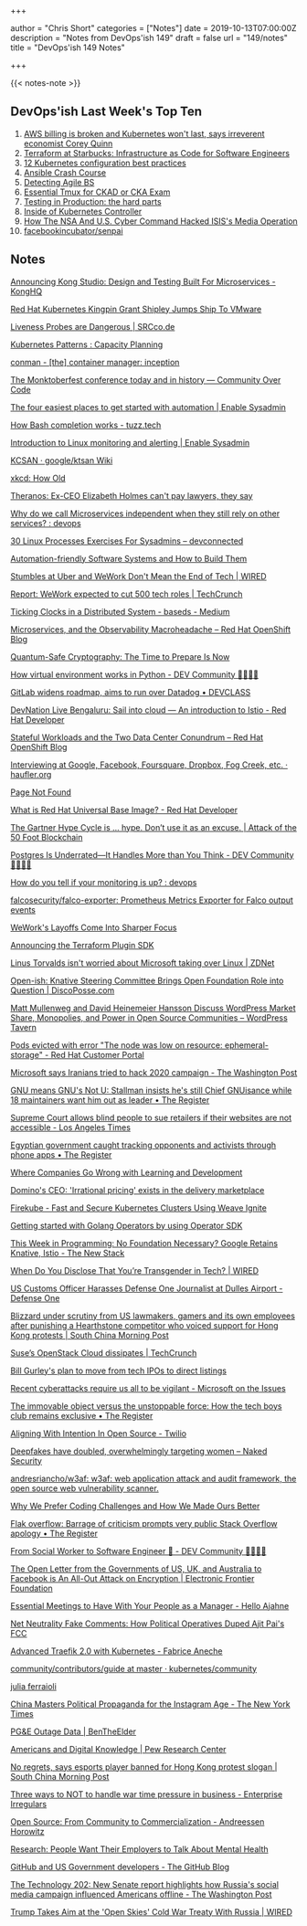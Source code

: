 +++

author = "Chris Short"
categories = ["Notes"]
date = 2019-10-13T07:00:00Z
description = "Notes from DevOps'ish 149"
draft = false
url = "149/notes"
title = "DevOps'ish 149 Notes"

+++

{{< notes-note >}}

## DevOps'ish Last Week's Top Ten

1. [AWS billing is broken and Kubernetes won't last, says irreverent economist Corey Quinn](https://www.techrepublic.com/article/aws-billing-is-broken-and-kubernetes-wont-last-says-irreverent-economist-corey-quinn/)
1. [Terraform at Starbucks: Infrastructure as Code for Software Engineers](https://www.hashicorp.com/resources/terraform-at-starbucks-infrastructure-as-code-for-software-engineers)
1. [12 Kubernetes configuration best practices](https://www.stackrox.com/post/2019/09/12-kubernetes-configuration-best-practices/)
1. [Ansible Crash Course](https://www.thecloud.coach/ansible-crash-course)
1. [Detecting Agile BS](https://shortcdn.com/file/devopsish/DIB_DETECTING_AGILE_BS_2018.10.05.PDF)
1. [Essential Tmux for CKAD or CKA Exam](https://blog.codonomics.com/2019/09/essential-tmux-for-ckad-or-cka-exam.html)
1. [Testing in Production: the hard parts](https://medium.com/@copyconstruct/testing-in-production-the-hard-parts-3f06cefaf592)
1. [Inside of Kubernetes Controller](https://speakerdeck.com/govargo/inside-of-kubernetes-controller)
1. [How The NSA And U.S. Cyber Command Hacked ISIS's Media Operation](https://www.npr.org/2019/09/26/763545811/how-the-u-s-hacked-isis)
1. [facebookincubator/senpai](https://github.com/facebookincubator/senpai)

## Notes

[Announcing Kong Studio: Design and Testing Built For Microservices - KongHQ](https://konghq.com/blog/announcing-kong-studio/)

[Red Hat Kubernetes Kingpin Grant Shipley Jumps Ship To VMware](https://www.crn.com/news/red-hat-kubernetes-kingpin-grant-shipley-jumps-ship-to-vmware)

[Liveness Probes are Dangerous | SRCco.de](https://srcco.de/posts/kubernetes-liveness-probes-are-dangerous.html)

[Kubernetes Patterns : Capacity Planning](https://www.magalix.com/blog/kubernetes-patterns-capacity-planning)

[conman - [the] container manager: inception](https://iximiuz.com/en/posts/conman-the-container-manager-inception/)

[The Monktoberfest conference today and in history — Community Over Code](https://communityovercode.com/2018/10/the-monktoberfest-conference-today-and-in-history/)

[The four easiest places to get started with automation | Enable Sysadmin](https://www.redhat.com/sysadmin/easiest-automation)

[How Bash completion works - tuzz.tech](https://tuzz.tech/blog/how-bash-completion-works)

[Introduction to Linux monitoring and alerting | Enable Sysadmin](https://www.redhat.com/sysadmin/linux-monitoring-and-alerting)

[KCSAN · google/ktsan Wiki](https://github.com/google/ktsan/wiki/KCSAN)

[xkcd: How Old](https://xkcd.com/2213/)

[Theranos: Ex-CEO Elizabeth Holmes can't pay lawyers, they say](https://www.mercurynews.com/2019/10/03/theranos-disgraced-founder-elizabeth-holmes-cant-pay-lawyers-lawyers-claim/)

[Why do we call Microservices independent when they still rely on other services? : devops](https://www.reddit.com/r/devops/comments/ddy1qm/why_do_we_call_microservices_independent_when/)

[30 Linux Processes Exercises For Sysadmins – devconnected](https://devconnected.com/30-linux-processes-exercises-for-sysadmins/)

[Automation-friendly Software Systems and How to Build Them](https://itnext.io/automation-friendly-software-systems-and-how-to-build-them-7a7c5e3c1a15)

[Stumbles at Uber and WeWork Don't Mean the End of Tech | WIRED](https://www.wired.com/story/stumbles-uber-wework-dont-mean-end-tech/)

[Report: WeWork expected to cut 500 tech roles | TechCrunch](https://techcrunch.com/2019/10/08/wework-layoffs-2/)

[Ticking Clocks in a Distributed System - baseds - Medium](https://medium.com/baseds/ticking-clocks-in-a-distributed-system-ef2aa4df07a3)

[Microservices, and the Observability Macroheadache – Red Hat OpenShift Blog](https://blog.openshift.com/microservices-and-the-observability-macroheadache/)

[Quantum-Safe Cryptography: The Time to Prepare Is Now](https://www.darkreading.com/vulnerabilities---threats/advanced-threats/quantum-safe-cryptography-the-time-to-prepare-is-now/a/d-id/1335935)

[How virtual environment works in Python - DEV Community 👩‍💻👨‍💻](https://dev.to/prabhupant/how-virtual-environment-works-in-python-50kg)

[GitLab widens roadmap, aims to run over Datadog • DEVCLASS](https://devclass.com/2019/10/09/2252/)

[DevNation Live Bengaluru: Sail into cloud — An introduction to Istio - Red Hat Developer](https://developers.redhat.com/blog/2019/10/08/devnation-live-bengaluru-sail-into-cloud-an-introduction-to-istio/)

[Stateful Workloads and the Two Data Center Conundrum – Red Hat OpenShift Blog](https://blog.openshift.com/stateful-workloads-and-the-two-data-center-conundrum/)

[Interviewing at Google, Facebook, Foursquare, Dropbox, Fog Creek, etc. · haufler.org](https://haufler.org/2012/05/22/interviewing-at-google-facebook-foursquare-dropbox-fog-creek-etc/)

[Page Not Found](https://prometheus.io/blog/2019/10/08/remote-read-meets-streaming/)

[What is Red Hat Universal Base Image? - Red Hat Developer](https://developers.redhat.com/blog/2019/10/09/what-is-red-hat-universal-base-image/)

[The Gartner Hype Cycle is … hype. Don’t use it as an excuse. | Attack of the 50 Foot Blockchain](https://davidgerard.co.uk/blockchain/2019/10/03/the-gartner-hype-cycle-is-hype-dont-use-it-as-an-excuse/)

[Postgres Is Underrated—It Handles More than You Think - DEV Community 👩‍💻👨‍💻](https://dev.to/heroku/postgres-is-underrated-it-handles-more-than-you-think-4ff3)

[How do you tell if your monitoring is up? : devops](https://www.reddit.com/r/devops/comments/debapb/how_do_you_tell_if_your_monitoring_is_up/)

[falcosecurity/falco-exporter: Prometheus Metrics Exporter for Falco output events](https://github.com/falcosecurity/falco-exporter)

[WeWork's Layoffs Come Into Sharper Focus](https://news.crunchbase.com/news/weworks-layoffs-come-into-sharper-focus/)

[Announcing the Terraform Plugin SDK](https://www.hashicorp.com/blog/announcing-the-terraform-plugin-sdk)

[Linus Torvalds isn't worried about Microsoft taking over Linux | ZDNet](https://www.zdnet.com/article/linus-torvalds-isnt-worried-about-microsoft-taking-over-linux/)

[Open-ish: Knative Steering Committee Brings Open Foundation Role into Question | DiscoPosse.com](https://discoposse.com/2019/10/07/open-ish-knative-steering-committee-brings-open-foundation-role-into-question/)

[Matt Mullenweg and David Heinemeier Hansson Discuss WordPress Market Share, Monopolies, and Power in Open Source Communities – WordPress Tavern](https://wptavern.com/matt-mullenweg-and-david-heinemeier-hansson-discuss-wordpress-market-share-monopolies-and-power-in-open-source-communities)

[Pods evicted with error "The node was low on resource: ephemeral-storage" - Red Hat Customer Portal](https://access.redhat.com/solutions/4367311)

[Microsoft says Iranians tried to hack 2020 campaign - The Washington Post](https://www.washingtonpost.com/technology/2019/10/04/iran-tried-hack-us-presidential-candidates-journalists-effort-that-targeted-hundreds-microsoft-finds/)

[GNU means GNU's Not U: Stallman insists he's still Chief GNUisance while 18 maintainers want him out as leader • The Register](https://www.theregister.co.uk/2019/10/07/gnu_stallman_protest/)

[Supreme Court allows blind people to sue retailers if their websites are not accessible - Los Angeles Times](https://www.latimes.com/politics/story/2019-10-07/blind-person-dominos-ada-supreme-court-disabled)

[Egyptian government caught tracking opponents and activists through phone apps • The Register](https://www.theregister.co.uk/2019/10/04/egypt_smartphone_spying/)

[Where Companies Go Wrong with Learning and Development](https://hbr.org/2019/10/where-companies-go-wrong-with-learning-and-development)

[Domino's CEO: 'Irrational pricing' exists in the delivery marketplace](https://www.cnbc.com/2019/10/08/dominos-ceo-irrational-pricing-exists-in-the-delivery-marketplace.html)

[Firekube - Fast and Secure Kubernetes Clusters Using Weave Ignite](https://www.weave.works/blog/firekube-fast-and-secure-kubernetes-clusters-using-weave-ignite)

[Getting started with Golang Operators by using Operator SDK](https://developers.redhat.com/blog/2019/10/04/getting-started-with-golang-operators-by-using-operator-sdk/)

[This Week in Programming: No Foundation Necessary? Google Retains Knative, Istio - The New Stack](https://thenewstack.io/this-week-in-programming-no-foundation-necessary-google-retains-knative-istio/)

[When Do You Disclose That You’re Transgender in Tech? | WIRED](https://www.wired.com/story/when-do-you-disclose-that-youre-transgender-in-tech/)

[US Customs Officer Harasses Defense One Journalist at Dulles Airport - Defense One](https://www.defenseone.com/threats/2019/10/us-customs-officer-harasses-defense-one-journalist-dulles/160380/)

[Blizzard under scrutiny from US lawmakers, gamers and its own employees after punishing a Hearthstone competitor who voiced support for Hong Kong protests | South China Morning Post](https://www.scmp.com/tech/enterprises/article/3032131/blizzard-under-scrutiny-us-lawmakers-gamers-and-its-own-employees)

[Suse’s OpenStack Cloud dissipates | TechCrunch](https://techcrunch.com/2019/10/09/suses-openstack-cloud-dissipates/)

[Bill Gurley's plan to move from tech IPOs to direct listings](https://www.cnbc.com/2019/10/06/bill-gurleys-plan-to-move-from-tech-ipos-to-direct-listings.html)

[Recent cyberattacks require us all to be vigilant - Microsoft on the Issues](https://blogs.microsoft.com/on-the-issues/2019/10/04/recent-cyberattacks-require-us-all-to-be-vigilant/)

[The immovable object versus the unstoppable force: How the tech boys club remains exclusive • The Register](https://www.theregister.co.uk/2019/10/04/how_the_tech_boys_club_remains_exclusive/)

[Aligning With Intention In Open Source - Twilio](https://www.twilio.com/blog/aligning-intention-open-source)

[Deepfakes have doubled, overwhelmingly targeting women – Naked Security](https://nakedsecurity.sophos.com/2019/10/09/deepfakes-have-doubled-overwhelmingly-targeting-women/)

[andresriancho/w3af: w3af: web application attack and audit framework, the open source web vulnerability scanner.](https://github.com/andresriancho/w3af)

[Why We Prefer Coding Challenges and How We Made Ours Better](https://gravitational.com/blog/coding-challenge/)

[Flak overflow: Barrage of criticism prompts very public Stack Overflow apology • The Register](https://www.theregister.co.uk/2019/10/08/stack_overflow_apology/)

[From Social Worker to Software Engineer 💃 - DEV Community 👩‍💻👨‍💻](https://dev.to/ladykerr/from-social-worker-to-software-engineer-56e0)

[The Open Letter from the Governments of US, UK, and Australia to Facebook is An All-Out Attack on Encryption | Electronic Frontier Foundation](https://www.eff.org/deeplinks/2019/10/open-letter-governments-us-uk-and-australia-facebook-all-out-attack-encryption)

[Essential Meetings to Have With Your People as a Manager - Hello Ajahne](https://ajahne.github.io/blog/leadership/2019/07/24/essential-meetings-to-have-with-your-people-as-a-manager.html)

[Net Neutrality Fake Comments: How Political Operatives Duped Ajit Pai's FCC](https://www.buzzfeednews.com/article/jsvine/net-neutrality-fcc-fake-comments-impersonation)

[Advanced Traefik 2.0 with Kubernetes - Fabrice Aneche](https://blog.nobugware.com/post/2019/advanced-traefik-2-0-with-kubernetes/)

[community/contributors/guide at master · kubernetes/community](https://github.com/kubernetes/community/tree/master/contributors/guide)

[julia ferraioli](https://www.juliaferraioli.com/presos/building-compassion/)

[China Masters Political Propaganda for the Instagram Age - The New York Times](https://www.nytimes.com/2019/10/05/technology/china-propaganda-patriotism.html)

[PG&E Outage Data | BenTheElder](https://elder.dev/posts/pge-outage/)

[Americans and Digital Knowledge | Pew Research Center](https://www.pewinternet.org/2019/10/09/americans-and-digital-knowledge/)

[No regrets, says esports player banned for Hong Kong protest slogan | South China Morning Post](https://www.scmp.com/tech/apps-social/article/3032093/no-regrets-says-esports-player-banned-hong-kong-protest-slogan)

[Three ways to NOT to handle war time pressure in business - Enterprise Irregulars](https://www.enterpriseirregulars.com/143081/three-ways-to-not-to-handle-war-time-pressure-in-business/)

[Open Source: From Community to Commercialization - Andreessen Horowitz](https://a16z.com/2019/10/04/commercializing-open-source/)

[Research: People Want Their Employers to Talk About Mental Health](https://hbr.org/2019/10/research-people-want-their-employers-to-talk-about-mental-health)

[GitHub and US Government developers - The GitHub Blog](https://github.blog/2019-10-09-github-and-us-government-developers/)

[The Technology 202: New Senate report highlights how Russia's social media campaign influenced Americans offline - The Washington Post](https://www.washingtonpost.com/news/powerpost/paloma/the-technology-202/2019/10/09/the-technology-202-new-senate-report-highlights-how-russia-s-social-media-campaign-influenced-americans-offline/5d9cbb03602ff16116ea4803/)

[Trump Takes Aim at the 'Open Skies' Cold War Treaty With Russia | WIRED](https://www.wired.com/story/trump-open-skies-withdrawal/)

